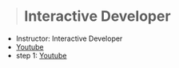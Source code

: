 > # Interactive Developer

- Instructor: Interactive Developer
- [Youtube](https://www.youtube.com/c/cmiscm/videos)
- step 1: [Youtube](https://www.youtube.com/watch?v=sLCiI6d5vTM)
